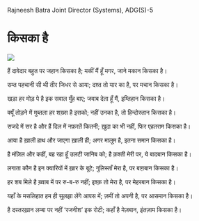 Rajneesh Batra
Joint Director (Systems), ADG(S)-5

किसका है
=========

![](https://i.ibb.co/V9jSWHk/pet.jpg)

हैं दावेदार बहुत पर जहान किसका है;
मकीं मैं हूँ मगर, जाने मकान किसका है।

सम्त पहचानी सी थी तीर जिधर से आया;
दश्त तो यार का है, पर मचान किसका है।

खड़ा हर मोड़ पे है इक सवाल मुँह बाए;
जवाब देता हूँ मैं, इम्तिहान किसका है।

क्यूँ तोड़ने में मुब्तला हर शख़्स है इसको;
नहीं उनका है, तो हिन्दोस्तान किसका है।

सजदे में सर है और हैं दिल में नफ़रतें कितनी;
ख़ुदा का भी नहीं, फिर एहतराम किसका है।

आया है ख़ाली हाथ और जाएगा ख़ाली ही;
अगर मालूम है, इतना समान किसका है।

है मंज़िल और कहीं, बह रहा हूँ उलटी जानिब को;
है क़श्ती मेरी पर, ये बादबान किसका है।

लगाता कौन है इन क्यारियों में ख़ार के बूटे;
गुलिस्ताँ मेरा है, पर बाग़बान किसका है।

हर शब मिले है ख़्वाब में पर रु-ब-रु नहीं;
इश्क़ तो मेरा है, पर मेहरबान किसका है।

यहाँ के मसलिहात हम ही सुलझा लेंगे आपस में;
ज़मीं तो अपनी है, पर आसमान किसका है।

है दस्तरख़ान लम्बा पर नहीं ‘रजनीश’ इक रोटी;
कहाँ है मेज़बान, इंतज़ाम किसका है।
